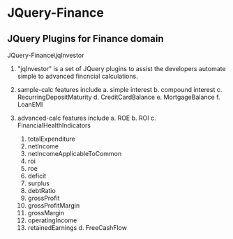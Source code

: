 JQuery-Finance
==============

JQuery Plugins for Finance domain
--------------------------------------------

JQuery-Finance\jqInvestor


1. "jqInvestor" is a set of JQuery plugins to assist the developers automate simple to advanced fincncial calculations.

2. sample-calc features include
  a. simple interest
  b. compound interest
  c. RecurringDepositMaturity
  d. CreditCardBalance
  e. MortgageBalance
  f. LoanEMI
  
3. advanced-calc features include
  a. ROE
  b. ROI
  c. FinancialHealthIndicators
    1. totalExpenditure
    2.  netIncome
    3.  netIncomeApplicableToCommon
    4.  roi
    5.  roe
    6.  deficit
    7.  surplus
    8.  debtRatio
    9.  grossProfit
    10.  grossProfitMargin
    11.  grossMargin
    12.  operatingIncome
    13.  retainedEarnings
  d. FreeCashFlow
  
